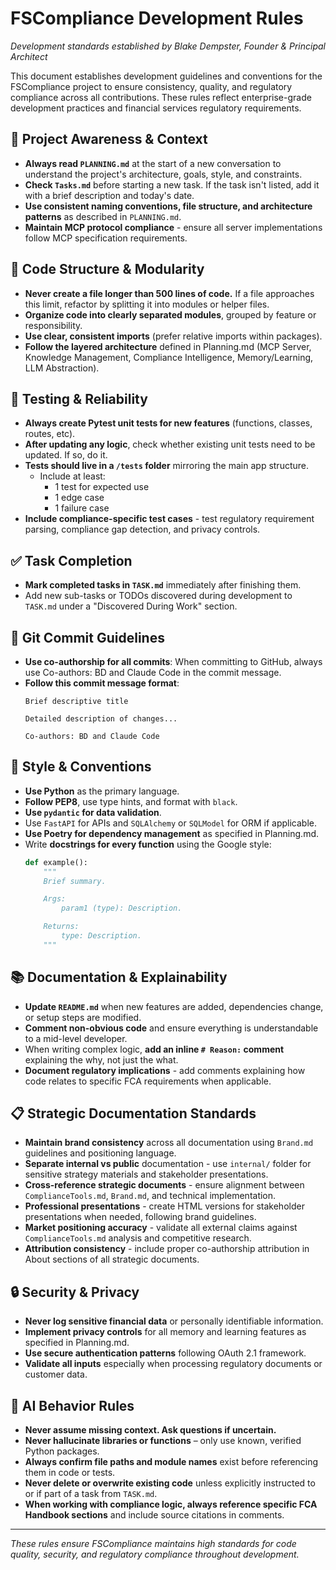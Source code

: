 # FSCompliance Development Rules

*Development standards established by Blake Dempster, Founder & Principal Architect*

This document establishes development guidelines and conventions for the FSCompliance project to ensure consistency, quality, and regulatory compliance across all contributions. These rules reflect enterprise-grade development practices and financial services regulatory requirements.

## 🔄 Project Awareness & Context

- **Always read `PLANNING.md`** at the start of a new conversation to understand the project's architecture, goals, style, and constraints.
- **Check `Tasks.md`** before starting a new task. If the task isn't listed, add it with a brief description and today's date.
- **Use consistent naming conventions, file structure, and architecture patterns** as described in `PLANNING.md`.
- **Maintain MCP protocol compliance** - ensure all server implementations follow MCP specification requirements.

## 🧱 Code Structure & Modularity

- **Never create a file longer than 500 lines of code.** If a file approaches this limit, refactor by splitting it into modules or helper files.
- **Organize code into clearly separated modules**, grouped by feature or responsibility.
- **Use clear, consistent imports** (prefer relative imports within packages).
- **Follow the layered architecture** defined in Planning.md (MCP Server, Knowledge Management, Compliance Intelligence, Memory/Learning, LLM Abstraction).

## 🧪 Testing & Reliability

- **Always create Pytest unit tests for new features** (functions, classes, routes, etc).
- **After updating any logic**, check whether existing unit tests need to be updated. If so, do it.
- **Tests should live in a `/tests` folder** mirroring the main app structure.
  - Include at least:
    - 1 test for expected use
    - 1 edge case
    - 1 failure case
- **Include compliance-specific test cases** - test regulatory requirement parsing, compliance gap detection, and privacy controls.

## ✅ Task Completion

- **Mark completed tasks in `TASK.md`** immediately after finishing them.
- Add new sub-tasks or TODOs discovered during development to `TASK.md` under a "Discovered During Work" section.

## 📝 Git Commit Guidelines

- **Use co-authorship for all commits**: When committing to GitHub, always use Co-authors: BD and Claude Code in the commit message.
- **Follow this commit message format**:
  ```
  Brief descriptive title
  
  Detailed description of changes...
  
  Co-authors: BD and Claude Code
  ```

## 📎 Style & Conventions

- **Use Python** as the primary language.
- **Follow PEP8**, use type hints, and format with `black`.
- **Use `pydantic` for data validation**.
- Use `FastAPI` for APIs and `SQLAlchemy` or `SQLModel` for ORM if applicable.
- **Use Poetry for dependency management** as specified in Planning.md.
- Write **docstrings for every function** using the Google style:
  ```python
  def example():
      """
      Brief summary.

      Args:
          param1 (type): Description.

      Returns:
          type: Description.
      """
  ```

## 📚 Documentation & Explainability

- **Update `README.md`** when new features are added, dependencies change, or setup steps are modified.
- **Comment non-obvious code** and ensure everything is understandable to a mid-level developer.
- When writing complex logic, **add an inline `# Reason:` comment** explaining the why, not just the what.
- **Document regulatory implications** - add comments explaining how code relates to specific FCA requirements when applicable.

## 📋 Strategic Documentation Standards

- **Maintain brand consistency** across all documentation using `Brand.md` guidelines and positioning language.
- **Separate internal vs public** documentation - use `internal/` folder for sensitive strategy materials and stakeholder presentations.
- **Cross-reference strategic documents** - ensure alignment between `ComplianceTools.md`, `Brand.md`, and technical implementation.
- **Professional presentations** - create HTML versions for stakeholder presentations when needed, following brand guidelines.
- **Market positioning accuracy** - validate all external claims against `ComplianceTools.md` analysis and competitive research.
- **Attribution consistency** - include proper co-authorship attribution in About sections of all strategic documents.

## 🔒 Security & Privacy

- **Never log sensitive financial data** or personally identifiable information.
- **Implement privacy controls** for all memory and learning features as specified in Planning.md.
- **Use secure authentication patterns** following OAuth 2.1 framework.
- **Validate all inputs** especially when processing regulatory documents or customer data.

## 🤖 AI Behavior Rules

- **Never assume missing context. Ask questions if uncertain.**
- **Never hallucinate libraries or functions** – only use known, verified Python packages.
- **Always confirm file paths and module names** exist before referencing them in code or tests.
- **Never delete or overwrite existing code** unless explicitly instructed to or if part of a task from `TASK.md`.
- **When working with compliance logic, always reference specific FCA Handbook sections** and include source citations in comments.

---

*These rules ensure FSCompliance maintains high standards for code quality, security, and regulatory compliance throughout development.*